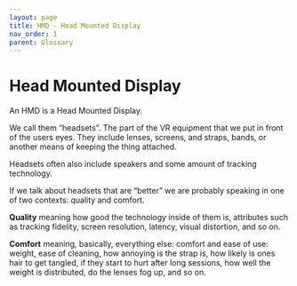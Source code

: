 ```yaml
---
layout: page
title: HMD - Head Mounted Display
nav_order: 1
parent: Glossary
---
```

# Head Mounted Display

An HMD is a Head Mounted Display.

We call them “headsets”. The part of the VR equipment that we put in front of the users eyes. They include lenses, screens, and straps, bands, or another means of keeping the thing attached.

Headsets often also include speakers and some amount of tracking technology. 

If we talk about headsets that are “better” we are probably speaking in one of two contexts: quality and comfort.

**Quality** meaning how good the technology inside of them is, attributes such as tracking fidelity, screen resolution, latency, visual distortion, and so on.

**Comfort** meaning, basically, everything else: comfort and ease of use: weight, ease of cleaning, how annoying is the strap is, how likely is ones hair to get tangled, if they start to hurt after long sessions, how well the weight is distributed, do the lenses fog up, and so on.
